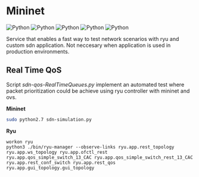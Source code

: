 # Mininet 
![Python](https://img.shields.io/badge/mininet-v2.1.1-orange)
![Python](https://img.shields.io/badge/ryuframework-4.34-blue)
![Python](https://img.shields.io/badge/python-v2.7-blue)
![Python](https://img.shields.io/badge/python-v3.6-blue)
![Python](https://img.shields.io/badge/platform-linux--64%7Cwin--64-lightgrey)

Service that enables a fast way to test network scenarios with ryu and custom sdn application. Not neccesary when application is used in production environments.

## Real Time QoS
Script *sdn-qos-RealTimeQueues.py* implement an automated test where packet prioritization could be achieve using ryu controller with mininet and ovs.

**Mininet**
```bash
sudo python2.7 sdn-simulation.py 
```

**Ryu**
```
workon ryu
python3 ./bin/ryu-manager --observe-links ryu.app.rest_topology ryu.app.ws_topology ryu.app.ofctl_rest ryu.app.qos_simple_switch_13_CAC ryu.app.qos_simple_switch_rest_13_CAC ryu.app.rest_conf_switch ryu.app.rest_qos ryu.app.gui_topology.gui_topology
```